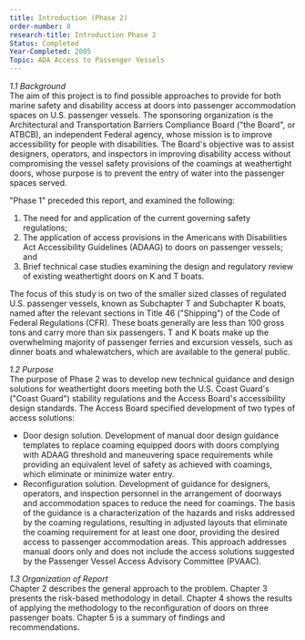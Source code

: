 ```yaml
---
title: Introduction (Phase 2)
order-number: 8
research-title: Introduction Phase 2
Status: Completed
Year-Completed: 2005
Topic: ADA Access to Passenger Vessels
---
```


*1.1 Background*\
The aim of this project is to find possible approaches to provide for both marine safety and disability access at doors into passenger accommodation spaces on U.S. passenger vessels. The sponsoring organization is the Architectural and Transportation Barriers Compliance Board ("the Board", or ATBCB), an independent Federal agency, whose mission is to improve accessibility for people with disabilities. The Board's objective was to assist designers, operators, and inspectors in improving disability access without compromising the vessel safety provisions of the coamings at weathertight doors, whose purpose is to prevent the entry of water into the passenger spaces served.

"Phase 1" preceded this report, and examined the following:

1.  The need for and application of the current governing safety regulations;
2.  The application of access provisions in the Americans with Disabilities Act Accessibility Guidelines (ADAAG) to doors on passenger vessels; and
3.  Brief technical case studies examining the design and regulatory review of existing weathertight doors on K and T boats.

The focus of this study is on two of the smaller sized classes of regulated U.S. passenger vessels, known as Subchapter T and Subchapter K boats, named after the relevant sections in Title 46 ("Shipping") of the Code of Federal Regulations (CFR). These boats generally are less than 100 gross tons and carry more than six passengers. T and K boats make up the overwhelming majority of passenger ferries and excursion vessels, such as dinner boats and whalewatchers, which are available to the general public.

*1.2 Purpose*\
The purpose of Phase 2 was to develop new technical guidance and design solutions for weathertight doors meeting both the U.S. Coast Guard's ("Coast Guard") stability regulations and the Access Board's accessibility design standards. The Access Board specified development of two types of access solutions:

-   Door design solution. Development of manual door design guidance templates to replace coaming equipped doors with doors complying with ADAAG threshold and maneuvering space requirements while providing an equivalent level of safety as achieved with coamings, which eliminate or minimize water entry.
-   Reconfiguration solution. Development of guidance for designers, operators, and inspection personnel in the arrangement of doorways and accommodation spaces to reduce the need for coamings. The basis of the guidance is a characterization of the hazards and risks addressed by the coaming regulations, resulting in adjusted layouts that eliminate the coaming requirement for at least one door, providing the desired access to passenger accommodation areas. This approach addresses manual doors only and does not include the access solutions suggested by the Passenger Vessel Access Advisory Committee (PVAAC).

*1.3 Organization of Report*\
Chapter 2 describes the general approach to the problem. Chapter 3 presents the risk-based methodology in detail. Chapter 4 shows the results of applying the methodology to the reconfiguration of doors on three passenger boats. Chapter 5 is a summary of findings and recommendations.
